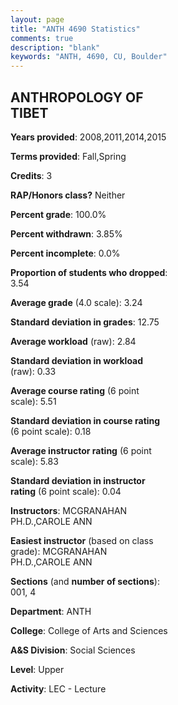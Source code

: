 ```yaml
---
layout: page
title: "ANTH 4690 Statistics"
comments: true
description: "blank"
keywords: "ANTH, 4690, CU, Boulder"
--- 
```

<head>
<script src="https://ajax.googleapis.com/ajax/libs/jquery/2.1.3/jquery.min.js"></script>
<script src="https://dl.dropboxusercontent.com/s/pc42nxpaw1ea4o9/highcharts.js?dl=0"></script>
<!-- <script src="../assets/js/highcharts.js"></script> -->
<style type="text/css">@font-face {
	font-family: "Bebas Neue";
	src: url(https://www.filehosting.org/file/details/544349/BebasNeue%20Regular.otf) format("opentype");
	}
	h1.Bebas { 
		font-family: "Bebas Neue", Verdana, Tahoma;
	}
</style>
</head>
<body>
	<div id="container" style="float: right; width: 45%; height: 88%; margin-left: 2.5%; margin-right: 2.5%;"></div>
	<script language="JavaScript">
		$(document).ready(function() {
		var chart = {type: 'column'};
		var title = {text: 'Grade Distribution'};
		var xAxis = {categories: ['A','B','C','D','F'],crosshair: true};
		var yAxis = {min: 0,title: {text: 'Percentage'}};
		var tooltip = {headerFormat: '<center><b><span style="font-size:20px">{point.key}</span></b></center>',
		               pointFormat: '<td style="padding:0"><b>{point.y:.1f}%</b></td>',
		               footerFormat: '</table>',shared: true,useHTML: true};
		var plotOptions = {column: {pointPadding: 0.0,borderWidth: 0}};  
		var credits = {enabled: false};var series= [{name: 'Percent',data: [41.28,50.46,2.75,0.0,5.5,]}];
		var json = {};
		json.chart = chart;
		json.title = title;
		json.tooltip = tooltip;
		json.xAxis = xAxis;
		json.yAxis = yAxis;  
		json.series = series;
		json.plotOptions = plotOptions;  
		json.credits = credits;
		$('#container').highcharts(json);
	});
	</script>
</body>
			   
## ANTHROPOLOGY OF TIBET

**Years provided**: 2008,2011,2014,2015

**Terms provided**: Fall,Spring

**Credits**: 3

**RAP/Honors class?** Neither

**Percent grade**: 100.0%

**Percent withdrawn**: 3.85%

**Percent incomplete**: 0.0%

**Proportion of students who dropped**: 3.54

**Average grade** (4.0 scale): 3.24

**Standard deviation in grades**: 12.75

**Average workload** (raw): 2.84

**Standard deviation in workload** (raw): 0.33

**Average course rating** (6 point scale): 5.51

**Standard deviation in course rating** (6 point scale): 0.18

**Average instructor rating** (6 point scale): 5.83

**Standard deviation in instructor rating** (6 point scale): 0.04

**Instructors**: MCGRANAHAN PH.D.,CAROLE ANN

**Easiest instructor** (based on class grade): MCGRANAHAN PH.D.,CAROLE ANN

**Sections** (and **number of sections**): 001, 4

**Department**: ANTH

**College**: College of Arts and Sciences

**A&S Division**: Social Sciences

**Level**: Upper

**Activity**: LEC - Lecture